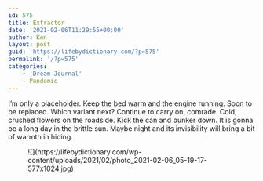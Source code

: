 ```yaml
---
id: 575
title: Extractor
date: '2021-02-06T11:29:55+00:00'
author: Ken
layout: post
guid: 'https://lifebydictionary.com/?p=575'
permalink: '/?p=575'
categories:
    - 'Dream Journal'
    - Pandemic
---
```


I’m only a placeholder. Keep the bed warm and the engine running. Soon to be replaced. Which variant next? Continue to carry on, comrade. Cold, crushed flowers on the roadside. Kick the can and bunker down. It is gonna be a long day in the brittle sun. Maybe night and its invisibility will bring a bit of warmth in hiding.

<figure class="wp-block-image size-large">![](https://lifebydictionary.com/wp-content/uploads/2021/02/photo_2021-02-06_05-19-17-577x1024.jpg)</figure>